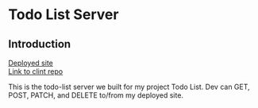 # Todo List Server

## Introduction

[Deployed site](https://todo-list-yl.herokuapp.com/todo-list)
</br>
[Link to clint repo](https://github.com/Elle624/todo-list)

This is the todo-list server we built for my project Todo List. Dev can GET, POST, PATCH, and DELETE to/from my deployed site.
